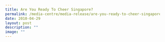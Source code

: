 ```yaml
---
title: Are You Ready To Cheer Singapore?
permalink: /media-centre/media-release/are-you-ready-to-cheer-singapore/
date: 2010-04-29
layout: post
description: ""
image: ""
---
```

